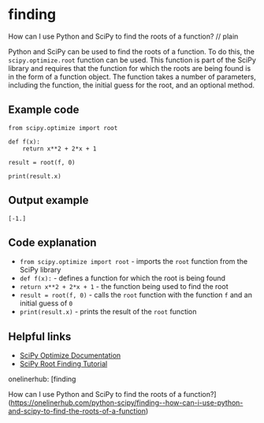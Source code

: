 # finding

How can I use Python and SciPy to find the roots of a function?
// plain

Python and SciPy can be used to find the roots of a function. To do this, the `scipy.optimize.root` function can be used. This function is part of the SciPy library and requires that the function for which the roots are being found is in the form of a function object. The function takes a number of parameters, including the function, the initial guess for the root, and an optional method.

## Example code

```
from scipy.optimize import root

def f(x):
    return x**2 + 2*x + 1

result = root(f, 0)

print(result.x)
```
## Output example

```
[-1.]
```

## Code explanation

- `from scipy.optimize import root` - imports the `root` function from the SciPy library
- `def f(x):` - defines a function for which the root is being found
- `return x**2 + 2*x + 1` - the function being used to find the root
- `result = root(f, 0)` - calls the `root` function with the function `f` and an initial guess of `0`
- `print(result.x)` - prints the result of the `root` function

## Helpful links
- [SciPy Optimize Documentation](https://docs.scipy.org/doc/scipy/reference/optimize.html)
- [SciPy Root Finding Tutorial](https://scipy-lectures.org/advanced/mathematical_optimization/index.html#root-finding)

onelinerhub: [finding

How can I use Python and SciPy to find the roots of a function?](https://onelinerhub.com/python-scipy/finding--how-can-i-use-python-and-scipy-to-find-the-roots-of-a-function)